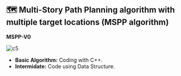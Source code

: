 ## 🗺️ Multi-Story Path Planning algorithm with multiple target locations (MSPP algorithm)

 **MSPP-V0**

   ![c5](https://github.com/user-attachments/assets/ee5d8a32-b8db-4713-9f7e-5375fed4388f)

   
   - **Basic Algorithm:** Coding with C++.
   - **Intermidate:** Code using Data Structure.
